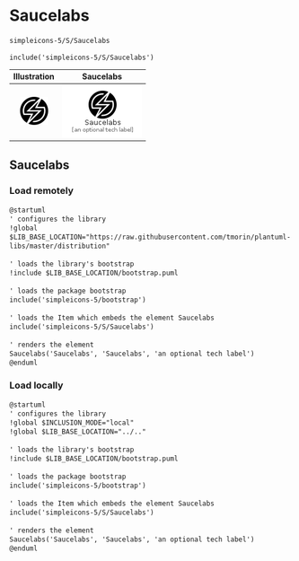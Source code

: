 # Saucelabs


```text
simpleicons-5/S/Saucelabs
```

```text
include('simpleicons-5/S/Saucelabs')
```



| Illustration | Saucelabs |
| :---: | :---: |
| ![illustration for Illustration](../../simpleicons-5/S/Saucelabs.png) | ![illustration for Saucelabs](../../simpleicons-5/S/Saucelabs.Local.png) |




## Saucelabs

### Load remotely
```plantuml
@startuml
' configures the library
!global $LIB_BASE_LOCATION="https://raw.githubusercontent.com/tmorin/plantuml-libs/master/distribution"

' loads the library's bootstrap
!include $LIB_BASE_LOCATION/bootstrap.puml

' loads the package bootstrap
include('simpleicons-5/bootstrap')

' loads the Item which embeds the element Saucelabs
include('simpleicons-5/S/Saucelabs')

' renders the element
Saucelabs('Saucelabs', 'Saucelabs', 'an optional tech label')
@enduml
```

### Load locally
```plantuml
@startuml
' configures the library
!global $INCLUSION_MODE="local"
!global $LIB_BASE_LOCATION="../.."

' loads the library's bootstrap
!include $LIB_BASE_LOCATION/bootstrap.puml

' loads the package bootstrap
include('simpleicons-5/bootstrap')

' loads the Item which embeds the element Saucelabs
include('simpleicons-5/S/Saucelabs')

' renders the element
Saucelabs('Saucelabs', 'Saucelabs', 'an optional tech label')
@enduml
```

